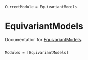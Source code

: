 ```@meta
CurrentModule = EquivariantModels
```

# EquivariantModels

Documentation for [EquivariantModels](https://github.com/ACEsuit/EquivariantModels.jl).

```@index
```

```@autodocs
Modules = [EquivariantModels]
```
